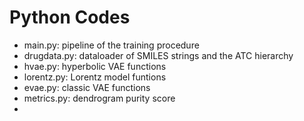 # Python Codes
* main.py: pipeline of the training procedure
* drugdata.py: dataloader of SMILES strings and the ATC hierarchy
* hvae.py: hyperbolic VAE functions
* lorentz.py: Lorentz model funtions
* evae.py: classic VAE functions
* metrics.py: dendrogram purity score
* 
